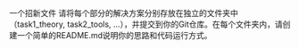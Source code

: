一个招新文件
请将每个部分的解决方案分别存放在独立的文件夹中（task1_theory, task2_tools, ...），并提交到你的Git仓库。在每个文件夹内，请创建一个简单的README.md说明你的思路和代码运行方式。
